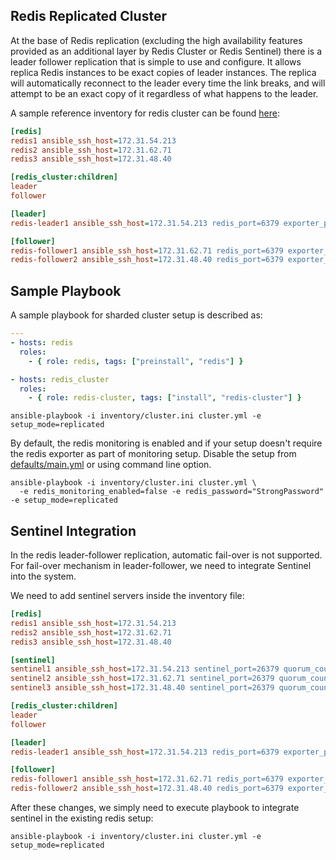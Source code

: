 ## Redis Replicated Cluster

At the base of Redis replication (excluding the high availability features provided as an additional layer by Redis Cluster or Redis Sentinel) there is a leader follower replication that is simple to use and configure. It allows replica Redis instances to be exact copies of leader instances. The replica will automatically reconnect to the leader every time the link breaks, and will attempt to be an exact copy of it regardless of what happens to the leader.

A sample reference inventory for redis cluster can be found [here](../inventory/replicated.ini):

```ini
[redis]
redis1 ansible_ssh_host=172.31.54.213
redis2 ansible_ssh_host=172.31.62.71
redis3 ansible_ssh_host=172.31.48.40

[redis_cluster:children]
leader
follower

[leader]
redis-leader1 ansible_ssh_host=172.31.54.213 redis_port=6379 exporter_port=9121

[follower]
redis-follower1 ansible_ssh_host=172.31.62.71 redis_port=6379 exporter_port=9121
redis-follower2 ansible_ssh_host=172.31.48.40 redis_port=6379 exporter_port=9121
```

## Sample Playbook

A sample playbook for sharded cluster setup is described as:

```yaml
---
- hosts: redis
  roles:
    - { role: redis, tags: ["preinstall", "redis"] }

- hosts: redis_cluster
  roles:
    - { role: redis-cluster, tags: ["install", "redis-cluster"] }
```

```shell
ansible-playbook -i inventory/cluster.ini cluster.yml -e setup_mode=replicated
```

By default, the redis monitoring is enabled and if your setup doesn't require the redis exporter as part of monitoring setup. Disable the setup from [defaults/main.yml](../roles/redis-cluster/defaults/main.yml) or using command line option.

```shell
ansible-playbook -i inventory/cluster.ini cluster.yml \
  -e redis_monitoring_enabled=false -e redis_password="StrongPassword" -e setup_mode=replicated
```

## Sentinel Integration

In the redis leader-follower replication, automatic fail-over is not supported. For fail-over mechanism in leader-follower, we need to integrate Sentinel into the system.

We need to add sentinel servers inside the inventory file:

```ini
[redis]
redis1 ansible_ssh_host=172.31.54.213
redis2 ansible_ssh_host=172.31.62.71
redis3 ansible_ssh_host=172.31.48.40

[sentinel]
sentinel1 ansible_ssh_host=172.31.54.213 sentinel_port=26379 quorum_count=2
sentinel2 ansible_ssh_host=172.31.62.71 sentinel_port=26379 quorum_count=2
sentinel3 ansible_ssh_host=172.31.48.40 sentinel_port=26379 quorum_count=2

[redis_cluster:children]
leader
follower

[leader]
redis-leader1 ansible_ssh_host=172.31.54.213 redis_port=6379 exporter_port=9121

[follower]
redis-follower1 ansible_ssh_host=172.31.62.71 redis_port=6379 exporter_port=9121
redis-follower2 ansible_ssh_host=172.31.48.40 redis_port=6379 exporter_port=9121
```

After these changes, we simply need to execute playbook to integrate sentinel in the existing redis setup:

```shell
ansible-playbook -i inventory/cluster.ini cluster.yml -e setup_mode=replicated
```
